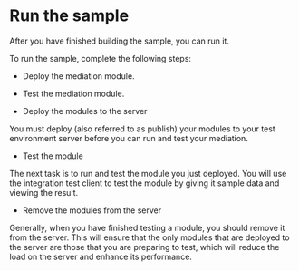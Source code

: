 <!-- image -->

# Run the sample

After you have finished building the sample, you can run
it.

To run the sample, complete the following steps:

- Deploy the mediation module.
- Test the mediation module.

- Deploy the modules to the server

You must deploy (also referred to as publish) your modules to your test environment server before you can run and test your mediation.
- Test the module

The next task is to run and test the module you just deployed. You will use the integration test client to test the module by giving it sample data and viewing the result.
- Remove the modules from the server

Generally, when you have finished testing a module, you should remove it from the server. This will ensure that the only modules that are deployed to the server are those that you are preparing to test, which will reduce the load on the server and enhance its performance.